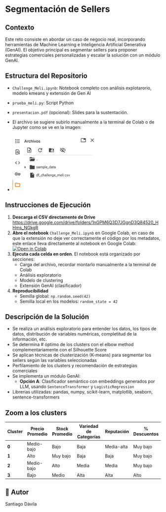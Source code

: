 # Segmentación de Sellers

## Contexto

Este reto consiste en abordar un caso de negocio real, incorporando herramientas de Machine Learning e Inteligencia Artificial Generativa (GenAI). El objetivo principal es segmentar sellers para proponer estrategias comerciales personalizadas y escalar la solución con un módulo GenAI.

## Estructura del Repositorio

- `Challenge_Meli.ipynb`: Notebook completo con análisis explotarorio, modelo kmeans y extensión de Gen AI
- `prueba_meli.py`: Script Python
- `presentacion.pdf` (opcional): Slides para la sustentación.
- El archivo se sugiere subirlo manualmente a la terminal de Colab o de Jupyter como se ve en la imagen:
  
- ![Cargar el archivo](Imagenes/Carga_CSV.png)

## Instrucciones de Ejecución

1. **Descarga el CSV directamente de Drive** https://drive.google.com/drive/folders/1nGPM6Q3D7JGgnD3Q84520_HHms_NGkgR
2. **Abre el notebook** `Challenge_Meli.ipynb` en Google Colab, en caso de que la extensión no deje ver correctamente el código por los metadatos, este enlace lleva directamente al notebook en Google Colab: [![Open in Colab](https://colab.research.google.com/assets/colab-badge.svg)](https://colab.research.google.com/drive/1ra42_oCsbmShizyDSSS1J097n8OGEraA)    
3. **Ejecuta cada celda en orden**. El notebook está organizado por secciones:
    - Carga del archivo, recordar montarlo manualmente a la terminal de Colab
    - Análisis exploratorio
    - Modelo de clustering
    - Extensión GenAI (clasificador)
4. **Reproducibilidad**
    - Semilla global: `np.random.seed(42)`
    - Semilla local en los modelos: `random_state = 42`

## Descripción de la Solución

- Se realiza un análisis exploratorio para entender los datos, los tipos de datos, distribución de variables numéricas, completitud de la información, etc.
- Se determina # óptimo de los clusters con el elbow method complementariamente con el Silhouette Score
- Se aplican técnicas de clusterización (K-means) para segmentar los sellers según las variables seleccionadas
- Perfilamiento de los clusters y recomendación de estrategias comerciales
- Se implementa un módulo GenAI:
    - **Opción A**: Clasificador semántico con embeddings generados por LLM, usando `SentenceTransformer` y `LogisticRegression`
- Librerías utilizadas: pandas, numpy, scikit-learn, matplotlib, seaborn, sentence-transformers

## Zoom a los clusters

| Cluster | Precio Promedio | Stock Promedio | Variedad de Categorías | Reputación | % Descuentos |
|---------|-----------------|----------------|-----------------------|------------|--------------|
| **0**   | Medio-bajo      | Bajo           | Baja                  | Media-alta | Muy bajo     |
| **1**   | Alto            | Muy bajo       | Baja                  | Baja       | Muy bajo     |
| **2**   | Medio-bajo      | Alto           | Media                 | Media      | Muy bajo     |
| **3**   | Bajo            | Medio          | Alta                  | Alta       | Alto         |


## 👤 Autor
Santiago Dávila
